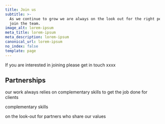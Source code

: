 ```yaml
---
title: Join us
subtitle: >-
  As we continue to grow we are always on the look out for the right people to
  join the team.
image_alt: lorem-ipsum
meta_title: lorem-ipsum
meta_description: lorem-ipsum
canonical_url: lorem-ipsum
no_index: false
template: page
---
```

If you are interested in joining please get in touch xxxx

## Partnerships

our work always relies on complementary skills to get the job done for clients

complementary skills

on the look-out for partners who share our values

